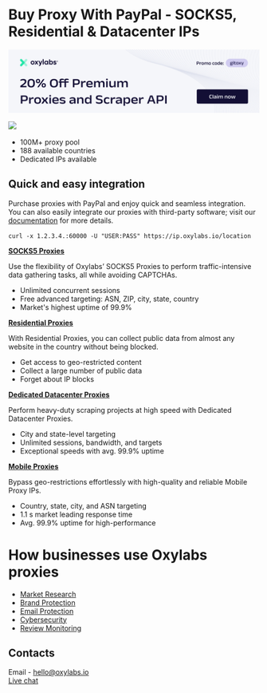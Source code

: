 # Buy Proxy With PayPal - SOCKS5, Residential & Datacenter IPs

[![Oxylabs promo code](https://raw.githubusercontent.com/oxylabs/product-integrations/refs/heads/master/Affiliate-Universal-1090x275.png)](https://oxylabs.go2cloud.org/aff_c?offer_id=7&aff_id=877&url_id=112)

[![](https://dcbadge.vercel.app/api/server/eWsVUJrnG5)](https://discord.gg/Pds3gBmKMH)

- 100M+ proxy pool
- 188 available countries
- Dedicated IPs available
  
## Quick and easy integration

Purchase proxies with PayPal and enjoy quick and seamless integration. You can also easily integrate our proxies with third-party software; visit our [documentation](https://developers.oxylabs.io/?_gl=1*1tqprww*_gcl_aw*R0NMLjE3MDg2ODkyNzMuQ2owS0NRaUFvZUd1QmhDQkFSSXNBR2ZLWTd3QXVHdjRFWlV6NkNYZmYwaEhUZFJhdDZ1eFJyVDV0a2R1ZlBUNkFZVTBJUHZLN01tMVZOWWFBbERQRUFMd193Y0I.*_gcl_au*MTc2MDgxNTAwNC4xNzA1OTI3MzM0) for more details.

```
curl -x 1.2.3.4.:60000 -U "USER:PASS" https://ip.oxylabs.io/location
```

[**SOCKS5 Proxies**](https://oxylabs.io/products/socks5-proxies)

  Use the flexibility of Oxylabs’ SOCKS5 Proxies to perform traffic-intensive data gathering tasks, all while avoiding CAPTCHAs.

- Unlimited concurrent sessions
- Free advanced targeting: ASN, ZIP, city, state, country
- Market's highest uptime of 99.9%


[**Residential Proxies**](https://oxylabs.io/products/residential-proxy-pool)

  With Residential Proxies, you can collect public data from almost any website in the country without being blocked.

- Get access to geo-restricted content
- Collect a large number of public data
- Forget about IP blocks
  
[**Dedicated Datacenter Proxies**](https://oxylabs.io/products/datacenter-proxies/dedicated-datacenter-proxies)

  Perform heavy-duty scraping projects at high speed with Dedicated Datacenter Proxies.

- City and state-level targeting
- Unlimited sessions, bandwidth, and targets
- Exceptional speeds with avg. 99.9% uptime

[**Mobile Proxies**](https://oxylabs.io/products/mobile-proxies)

Bypass geo-restrictions effortlessly with high-quality and reliable Mobile Proxy IPs.

- Country, state, city, and ASN targeting
- 1.1 s market leading response time
- Avg. 99.9% uptime for high-performance


 # How businesses use Oxylabs proxies

   - [Market Research](https://oxylabs.io/solutions/market-research)
   - [Brand Protection](https://oxylabs.io/solutions/brand-protection-industry)
   - [Email Protection](https://oxylabs.io/solutions/email-protection)
   - [Cybersecurity](https://oxylabs.io/solutions/cybersecurity-industry)
   - [Review Monitoring](https://oxylabs.io/solutions/review-monitoring)


  ## Contacts
Email - hello@oxylabs.io
<br><a href="https://oxylabs.drift.click/oxybot">Live chat</a>
    
